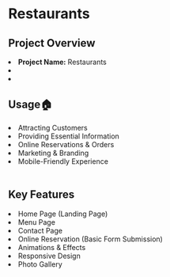 # Restaurants
<h2>Project Overview</h2>
<li><b><span>Project Name:</span></b> Restaurants</li>
<li></li>
<li></li>


<h2>Usage🏠</h2>
<li>Attracting Customers</li>
<li>Providing Essential Information</li>
<li>Online Reservations & Orders</li>
<li>Marketing & Branding</li>
<li>Mobile-Friendly Experience</li> <br>
<h2>Key Features</h2>
<li> Home Page (Landing Page)</li>
<li>Menu Page</li>
<li>Contact Page</li>
<li>Online Reservation (Basic Form Submission)</li>
<li> Animations & Effects</li>
<li>Responsive Design</li>
<li>Photo Gallery</li>
